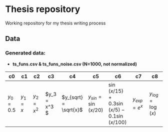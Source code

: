 # Thesis repository
Working repository for my thesis writing process

## Data

### Generated data:
- **ts_funs.csv & ts_funs_noise.csv (N=1000, not normalized)**

| c0 | c1 | c2 | c3 | c4 | c5 | c6 | c7 | c8 |
| --- | --- | --- | --- | --- | --- | --- | --- | --- |
| $y_0 = 0.5$  | $y_1 = x$  | $y_2 = x^2$ | $y_3 = x^3 $ | $y_{sqrt} = \sqrt{x}$ | $y_{sin} = \sin (x/20)$ | $\sin (x/15) + 0.3 \sin (x/5) - 0.1 \sin (x/100)$ | $y_{exp} = e^x$ | $y_{log} = \log (x)$ |
